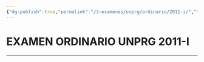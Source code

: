 ```yaml
---
{"dg-publish":true,"permalink":"/3-examenes/unprg/ordinario/2011-i/","tags":["Práctica","UNPRG","Biomédicas","Ingenierías","Letras"]}
---
```


# EXAMEN ORDINARIO UNPRG 2011-I
---

